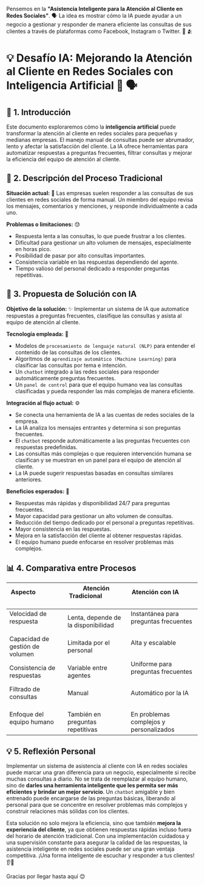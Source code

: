Pensemos en la **"Asistencia Inteligente para la Atención al Cliente en Redes Sociales"**. 🗣️ La idea es mostrar cómo la IA puede ayudar a un negocio a gestionar y responder de manera eficiente las consultas de sus clientes a través de plataformas como Facebook, Instagram o Twitter. 🤖 🫂

# 💡 Desafío IA: Mejorando la Atención al Cliente en Redes Sociales con Inteligencia Artificial 🦾 🗣️

## 📌 1. Introducción

Este documento exploraremos cómo la **inteligencia artificial** puede transformar la atención al cliente en redes sociales para pequeñas y medianas empresas. El manejo manual de consultas puede ser abrumador, lento y afectar la satisfacción del cliente. La IA ofrece herramientas para automatizar respuestas a preguntas frecuentes, filtrar consultas y mejorar la eficiencia del equipo de atención al cliente.

## 🔄 2. Descripción del Proceso Tradicional

**Situación actual:** 📱
Las empresas suelen responder a las consultas de sus clientes en redes sociales de forma manual. Un miembro del equipo revisa los mensajes, comentarios y menciones, y responde individualmente a cada uno.

**Problemas o limitaciones:** 😓
- Respuesta lenta a las consultas, lo que puede frustrar a los clientes.
- Dificultad para gestionar un alto volumen de mensajes, especialmente en horas pico.
- Posibilidad de pasar por alto consultas importantes.
- Consistencia variable en las respuestas dependiendo del agente.
- Tiempo valioso del personal dedicado a responder preguntas repetitivas.

## 🤖 3. Propuesta de Solución con IA

**Objetivo de la solución:** ✨
Implementar un sistema de IA que automatice respuestas a preguntas frecuentes, clasifique las consultas y asista al equipo de atención al cliente.

**Tecnología empleada:** 🧠
- Modelos de `procesamiento de lenguaje natural (NLP)` para entender el contenido de las consultas de los clientes.
- Algoritmos de `aprendizaje automático (Machine Learning)` para clasificar las consultas por tema e intención.
- Un `chatbot` integrado a las redes sociales para responder automáticamente preguntas frecuentes.
- Un `panel de control` para que el equipo humano vea las consultas clasificadas y pueda responder las más complejas de manera eficiente.

**Integración al flujo actual:** ⚙️
- Se conecta una herramienta de IA a las cuentas de redes sociales de la empresa.
- La IA analiza los mensajes entrantes y determina si son preguntas frecuentes.
- El `chatbot` responde automáticamente a las preguntas frecuentes con respuestas predefinidas.
- Las consultas más complejas o que requieren intervención humana se clasifican y se muestran en un panel para el equipo de atención al cliente.
- La IA puede sugerir respuestas basadas en consultas similares anteriores.

**Beneficios esperados:** 🎉
- Respuestas más rápidas y disponibilidad 24/7 para preguntas frecuentes.
- Mayor capacidad para gestionar un alto volumen de consultas.
- Reducción del tiempo dedicado por el personal a preguntas repetitivas.
- Mayor consistencia en las respuestas.
- Mejora en la satisfacción del cliente al obtener respuestas rápidas.
- El equipo humano puede enfocarse en resolver problemas más complejos.

## 📊 4. Comparativa entre Procesos

| Aspecto                            | Atención Tradicional                        | Atención con IA                                  |
|---------------------------------------|-------------------------------------------|-------------------------------------------------|
| Velocidad de respuesta                | Lenta, depende de la disponibilidad      | Instantánea para preguntas frecuentes        |
| Capacidad de gestión de volumen    | Limitada por el personal                | Alta y escalable                            |
| Consistencia de respuestas          | Variable entre agentes                  | Uniforme para preguntas frecuentes        |
| Filtrado de consultas                | Manual                                    | Automático por la IA                        |
| Enfoque del equipo humano            | También en preguntas repetitivas        | En problemas complejos y personalizados    |

## 💡 5. Reflexión Personal

Implementar un sistema de asistencia al cliente con IA en redes sociales puede marcar una gran diferencia para un negocio, especialmente si recibe muchas consultas a diario. No se trata de reemplazar al equipo humano, sino de **darles una herramienta inteligente que les permita ser más eficientes y brindar un mejor servicio**. Un `chatbot` amigable y bien entrenado puede encargarse de las preguntas básicas, liberando al personal para que se concentre en resolver problemas más complejos y construir relaciones más sólidas con los clientes.

Esta solución no solo mejora la eficiencia, sino que también **mejora la experiencia del cliente**, ya que obtienen respuestas rápidas incluso fuera del horario de atención tradicional. Con una implementación cuidadosa y una supervisión constante para asegurar la calidad de las respuestas, la asistencia inteligente en redes sociales puede ser una gran ventaja competitiva. ¡Una forma inteligente de escuchar y responder a tus clientes! 👂💬

Gracias por llegar hasta aquí 😊
